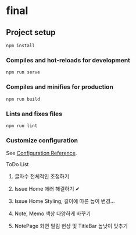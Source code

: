 # final

## Project setup
```
npm install
```

### Compiles and hot-reloads for development
```
npm run serve
```

### Compiles and minifies for production
```
npm run build
```

### Lints and fixes files
```
npm run lint
```

### Customize configuration
See [Configuration Reference](https://cli.vuejs.org/config/).




ToDo List

1. 글자수 전체적인 조정하기

2. Issue Home 에러 해결하기 ✔

3. Issue Home Styling, 길이에 따른 높이 변경...

4. Note, Memo 색상 다양하게 바꾸기

5. NotePage 화면 밀림 현상 및 TitleBar 높낮이 맞추기

